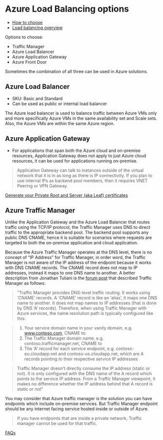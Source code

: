 # Azure Load Balancing options

* [How to choose](https://devblogs.microsoft.com/premier-developer/azure-load-balancing-solutions-a-guide-to-help-you-choose-the-correct-option/)
* [Load balancing overview](https://learn.microsoft.com/en-us/azure/architecture/guide/technology-choices/load-balancing-overview)

Options to choose:

* Traffic Manager
* Azure Load Balancer
* Azure Application Gateway
* Azure Front Door

Sometimes the combination of all three can be used in Azure solutions.

## Azure Load Balancer

* SKU: Basic and Standard
* Can be used as public or internal load balancer

The Azure load balancer is used to balance traffic between Azure VMs only and more specifically Azure VMs in the same availability set and Scale sets. Also, the Azure VMs are within the same Azure region.

## Azure Application Gateway

* For applications that span both the Azure cloud and on-premise resources, Application Gateway does not apply to just Azure cloud resources, it can be used for applications running on-premise.

>Application Gateway can talk to instances outside of the virtual network that it is in as long as there is IP connectivity. If you plan to use internal IPs as backend pool members, then it requires VNET Peering or VPN Gateway.

[Generate your Private Root and Server (aka Leaf) certificates](https://appgwbackendcertgenerator.azurewebsites.net/)

## Azure Traffic Manager

Unlike the Application Gateway and the Azure Load Balancer that routes traffic using the TCP/IP protocol, the Traffic Manager uses DNS to direct traffic to the appropriate backend pool. The backend pool supports any public DNS CNAME, hence it is suitable for scenarios where requests are targeted to both the on-premise application and cloud application.

Because the Azure Traffic Manager operates at the DNS level, there is no concept of “IP Address” for Traffic Manager, in order word, the Traffic Manager is not aware of the IP address of the endpoint because it works with DNS CNAME records. The CNAME record does not map to IP addresses, instead it maps to one DNS name to another. A better description from Jonathan Tuliani is the [forum post](https://learn.microsoft.com/en-us/archive/msdn-technet-forums/7ba33228-c3e8-44a3-b0e2-c69d150a5535) that described Traffic Manager as follows:

> "Traffic Manager provides DNS-level traffic routing. It works using ‘CNAME’ records. A ‘CNAME’ record is like an ‘alias’, it maps one DNS name to another. It does not map names to IP addresses (that is done by DNS ‘A’ records). Therefore, when using Traffic Manager with Azure services, the name resolution path is typically configured like this:

>1. Your service domain name in your vanity domain, e.g. www.contoso.com, CNAME to:
>1. The Traffic Manager domain name, e.g. contoso.trafficmanager.net, CNAME to
>1. The ‘A’ record for each service endpoint, e.g. contoso-eu.cloudapp.net and contoso-us.cloudapp.net, which are A records pointing to their respective service IP addresses

> Traffic Manager doesn’t directly consume the IP address (static or not). It is only configured with the DNS name of the A record which points to the service IP address. From a Traffic Manager viewpoint, it makes no difference whether the IP address behind that A record is static or not"

You may consider that Azure traffic manager is the solution you can have endpoints which include on-premise services. But Traffic Manager endpoint should be any internet facing service hosted inside or outside of Azure.

> If you have endpoints that are inside a private network, Traffic manager cannot be used for that traffic.

[FAQs](https://learn.microsoft.com/en-us/azure/traffic-manager/traffic-manager-faqs#what-types-of-traffic-can-be-routed-using-traffic-manager)

